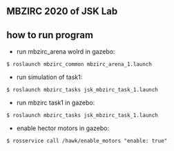 ## MBZIRC 2020 of JSK Lab

## how to run program

- run mbzirc_arena wolrd in gazebo:
```
$ roslaunch mbzirc_common mbzirc_arena_1.launch
```

- run simulation of task1:
```
$ roslaunch mbzirc_tasks jsk_mbzirc_task_1.launch
```

- run mbzirc task1 in gazebo:
```
$ roslaunch mbzirc_tasks jsk_mbzirc_task_1.launch
```

- enable hector motors in gazebo:
```
$ rosservice call /hawk/enable_motors "enable: true"
```
